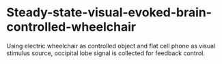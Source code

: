 # Steady-state-visual-evoked-brain-controlled-wheelchair
Using electric wheelchair as controlled object and flat cell phone as visual stimulus source, occipital lobe signal is collected for feedback control.
